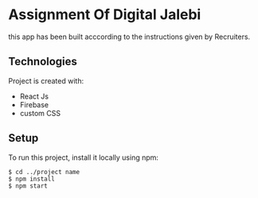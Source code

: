 # Assignment Of Digital Jalebi

this app has been built acccording to the instructions given by Recruiters.

## Technologies
Project is created with:
* React Js
* Firebase
* custom CSS

## Setup
To run this project, install it locally using npm:

```
$ cd ../project name
$ npm install
$ npm start
```